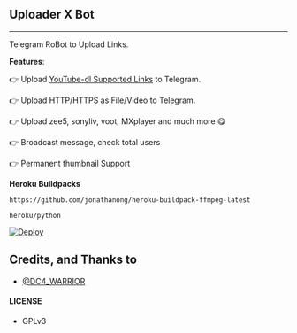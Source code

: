 ## Uploader X  Bot
---

Telegram RoBot to Upload Links.

**Features**:

👉 Upload [YouTube-dl Supported Links](https://ytdl-org.github.io/youtube-dl/supportedsites.html) to Telegram.

👉 Upload HTTP/HTTPS as File/Video to Telegram.

👉 Upload zee5, sonyliv, voot, MXplayer and much more 😋

👉 Broadcast message, check total users

👉  Permanent thumbnail Support

**Heroku Buildpacks**
```
https://github.com/jonathanong/heroku-buildpack-ffmpeg-latest
```
```
heroku/python
```

[![Deploy](https://www.herokucdn.com/deploy/button.svg)](https://www.heroku.com/deploy?template=https://github.com/MrAbhi2k3/Url-Uploader-Bot)



## Credits, and Thanks to
* [@DC4_WARRIOR](https://t.me/Space_X_bots)

#### LICENSE
- GPLv3
